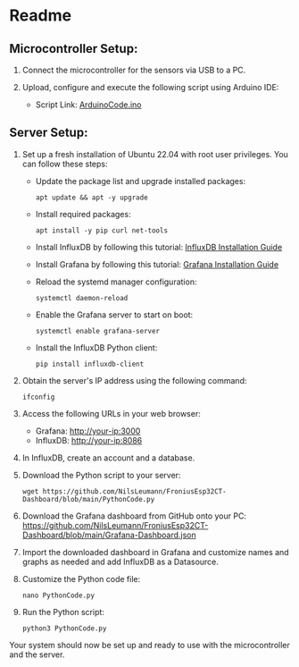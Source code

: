 # Readme

## Microcontroller Setup:

1. Connect the microcontroller for the sensors via USB to a PC.

2. Upload, configure and execute the following script using Arduino IDE:
   - Script Link: [ArduinoCode.ino](https://github.com/NilsLeumann/FroniusEsp32CT-Dashboard/blob/main/ArduinoCode.ino)

## Server Setup:

1. Set up a fresh installation of Ubuntu 22.04 with root user privileges. You can follow these steps:

   - Update the package list and upgrade installed packages:
     ```
     apt update && apt -y upgrade
     ```

   - Install required packages:
     ```
     apt install -y pip curl net-tools
     ```

   - Install InfluxDB by following this tutorial: [InfluxDB Installation Guide](https://docs.influxdata.com/influxdb/v2/install/?t=Linux)

   - Install Grafana by following this tutorial: [Grafana Installation Guide](https://grafana.com/docs/grafana/latest/setup-grafana/installation/debian/)

   - Reload the systemd manager configuration:
     ```
     systemctl daemon-reload
     ```

   - Enable the Grafana server to start on boot:
     ```
     systemctl enable grafana-server
     ```

   - Install the InfluxDB Python client:
     ```
     pip install influxdb-client
     ```

2. Obtain the server's IP address using the following command:
   ```
   ifconfig
   ```

3. Access the following URLs in your web browser:
   - Grafana: [http://your-ip:3000](http://your-ip:3000)
   - InfluxDB: [http://your-ip:8086](http://your-ip:8086)

4. In InfluxDB, create an account and a database.

5. Download the Python script to your server:
   ```
   wget https://github.com/NilsLeumann/FroniusEsp32CT-Dashboard/blob/main/PythonCode.py
   ```

6. Download the Grafana dashboard from GitHub onto your PC:
   https://github.com/NilsLeumann/FroniusEsp32CT-Dashboard/blob/main/Grafana-Dashboard.json

7. Import the downloaded dashboard in Grafana and customize names and graphs as needed and add InfluxDB as a Datasource.

8. Customize the Python code file:
   ```
   nano PythonCode.py
   ```

9. Run the Python script:
   ```
   python3 PythonCode.py
   ```

Your system should now be set up and ready to use with the microcontroller and the server.
